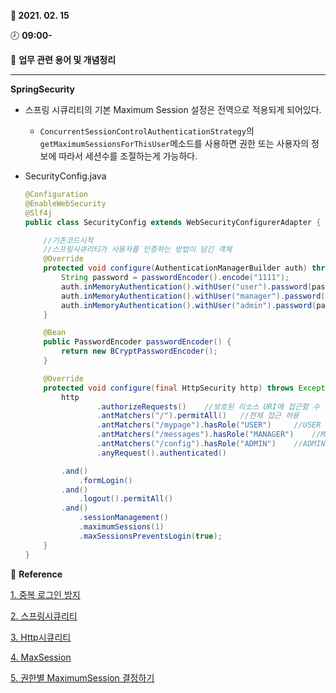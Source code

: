 **:date: 2021. 02. 15**

:clock8: **09:00-**

:bookmark_tabs: **업무 관련 용어 및 개념정리** 

---



**SpringSecurity**

* 스프링 시큐리티의 기본 Maximum Session 설정은 전역으로 적용되게 되어있다. 

  *  `ConcurrentSessionControlAuthenticationStrategy`의 `getMaximumSessionsForThisUser`메소드를 사용하면 권한 또는 사용자의 정보에 따라서 세션수를 조절하는게 가능하다.

* SecurityConfig.java

  ```java
  @Configuration
  @EnableWebSecurity
  @Slf4j
  public class SecurityConfig extends WebSecurityConfigurerAdapter {
  
      //기존코드시작
      //스프링시큐리티가 사용자를 인증하는 방법이 담긴 객체
      @Override
      protected void configure(AuthenticationManagerBuilder auth) throws Exception {
          String password = passwordEncoder().encode("1111");
          auth.inMemoryAuthentication().withUser("user").password(password).roles("USER");
          auth.inMemoryAuthentication().withUser("manager").password(password).roles("USER","MANAGER");
          auth.inMemoryAuthentication().withUser("admin").password(password).roles("USER","MANAGER","ADMIN");
      }
  
      @Bean
      public PasswordEncoder passwordEncoder() {
          return new BCryptPasswordEncoder();
      }
  
      @Override
      protected void configure(final HttpSecurity http) throws Exception {
          http
                  .authorizeRequests()    //보호된 리소스 URI에 접근할 수 있는 권한 설정
                  .antMatchers("/").permitAll()   //전체 접근 허용
                  .antMatchers("/mypage").hasRole("USER")     //USER 롤만 접근 허용
                  .antMatchers("/messages").hasRole("MANAGER")    //MANAGER 롤만 접근 허용
                  .antMatchers("/config").hasRole("ADMIN")    //ADMIN 롤만 접근 허용
                  .anyRequest().authenticated()
  
          .and()
              .formLogin()
          .and()
              .logout().permitAll()
          .and()
              .sessionManagement()
              .maximumSessions(1)
              .maxSessionsPreventsLogin(true);
      }
  }
  ```

  

:pineapple: **Reference**

[1. 중복 로그인 방지](https://fknd12.tistory.com/5)

[2. 스프링시큐리티](https://velog.io/@jayjay28/2019-09-04-1109-%EC%9E%91%EC%84%B1%EB%90%A8)

[3. Http시큐리티](https://yellowh.tistory.com/138)

[4. MaxSession](https://blusky10.tistory.com/313)

[5. 권한별 MaximumSession 결정하기](https://blusky10.tistory.com/313)



